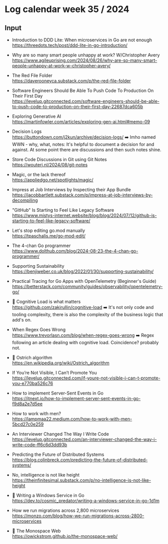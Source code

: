 # Log calendar week 35 / 2024

## Input
- Introduction to DDD Lite: When microservices in Go are not enough  
https://threedots.tech/post/ddd-lite-in-go-introduction/

- Why are so many smart people unhappy at work? W/Christopher Avery  
https://www.agileuprising.com/2024/08/26/why-are-so-many-smart-people-unhappy-at-work-w-christopher-avery/

- The Red File Folder  
https://daverooneyca.substack.com/p/the-red-file-folder

- Software Engineers Should Be Able To Push Code To Production On Their First Day  
https://levelup.gitconnected.com/software-engineers-should-be-able-to-push-code-to-production-on-their-first-day-22687dca605b

- Exploring Generative AI  
https://martinfowler.com/articles/exploring-gen-ai.html#memo-09

- Decision Logs  
https://buttondown.com/j2kun/archive/decision-logs/
:arrow_right: Imho named WWN - why, what, notes: It's helpful to document a decision for and against. At some point there are discussions and then such notes shine.

- Store Code Discussions in Git using Git Notes  
https://wouterj.nl/2024/08/git-notes

- Magic, or the lack thereof  
https://appliedgo.net/spotlights/magic/

- Impress at Job Interviews by Inspecting their App Bundle  
https://jacobbartlett.substack.com/p/impress-at-job-interviews-by-decompiling

- "GitHub" Is Starting to Feel Like Legacy Software  
https://www.mistys-internet.website/blog/blog/2024/07/12/github-is-starting-to-feel-like-legacy-software/

- Let's stop editing go.mod manually  
https://tpaschalis.me/go-mod-edit/

- The 4-chan Go programmer  
https://www.dolthub.com/blog/2024-08-23-the-4-chan-go-programmer/

- Supporting Sustainability  
https://benjiweber.co.uk/blog/2022/01/30/supporting-sustainability/

- Practical Tracing for Go Apps with OpenTelemetry (Beginner's Guide)  
https://betterstack.com/community/guides/observability/opentelemetry-go/

- :memo: Cognitive Load is what matters  
https://github.com/zakirullin/cognitive-load
:arrow_right: It's not only code and tooling complexity, there is also the complexity of the business logic that add's on.

- When Regex Goes Wrong  
https://www.trevorlasn.com/blog/when-regex-goes-wrong
:arrow_right: Regex following an article dealing with cognitive load. Coincidence? probably not.

- :memo: Ostrich algorithm  
https://en.wikipedia.org/wiki/Ostrich_algorithm

- If You’re Not Visible, I Can’t Promote You  
https://levelup.gitconnected.com/if-youre-not-visible-i-can-t-promote-you-e770ba526c76

- How to implement Server-Sent Events in Go  
https://itnext.io/how-to-implement-server-sent-events-in-go-f9d8a2e7d5ee

- How to work with men?  
https://lampmaa22.medium.com/how-to-work-with-men-5bcd27c0e259

- An Interviewer Changed The Way I Write Code  
https://levelup.gitconnected.com/an-interviewer-changed-the-way-i-write-code-ff6c6d3dd93b

- Predicting the Future of Distributed Systems  
https://blog.colinbreck.com/predicting-the-future-of-distributed-systems/

- No, intelligence is not like height  
https://theinfinitesimal.substack.com/p/no-intelligence-is-not-like-height

- :memo: Writing a Windows Service in Go  
https://dev.to/cosmic_predator/writing-a-windows-service-in-go-1d1m

- How we run migrations across 2,800 microservices  
https://monzo.com/blog/how-we-run-migrations-across-2800-microservices

- :memo: The Monospace Web  
https://owickstrom.github.io/the-monospace-web/
